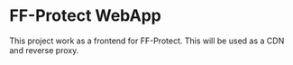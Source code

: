 # FF-Protect WebApp

This project work as a frontend for FF-Protect. This will be used as a CDN and reverse proxy.
